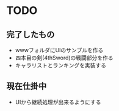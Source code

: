 # TODO

## 完了したもの

- wwwフォルダにUIのサンプルを作る
- 四本目の剣(4thSword)の戦闘部分を作る
- キャラリストとランキングを実装する

## 現在仕掛中

- UIから継続処理が出来るようにする
